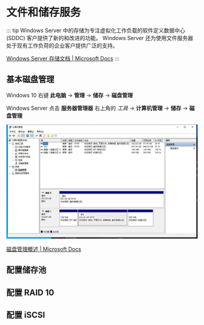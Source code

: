# 文件和储存服务

::: tip
Windows Server 中的存储为专注虚拟化工作负载的软件定义数据中心 (SDDC) 客户提供了新的和改进的功能。
Windows Server 还为使用文件服务器处于现有工作负荷的企业客户提供广泛的支持。

[Windows Server 存储文档 | Microsoft Docs](https://docs.microsoft.com/zh-cn/windows-server/storage/storage)
:::

## 基本磁盘管理

Windows 10 右键 **此电脑** -> **管理** -> **储存** -> **磁盘管理**

Windows Server 点击 **服务器管理器** 右上角的 *工具* -> **计算机管理** -> **储存** -> **磁盘管理**

![计算机管理 -> 磁盘管理](./img/01.jpg)

[磁盘管理概述 | Microsoft Docs](https://docs.microsoft.com/zh-cn/windows-server/storage/disk-management/overview-of-disk-management)

## 配置储存池

## 配置 RAID 10

## 配置 iSCSI
